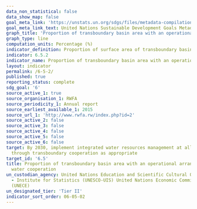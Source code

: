 ```yaml
---
data_non_statistical: false
data_show_map: false
goal_meta_link: 'https://unstats.un.org/sdgs/files/metadata-compilation/Metadata-Goal-6.pdf '
goal_meta_link_text: United Nations Sustainable Development Goals Metadata (PDF 4.0 MB)
graph_title: 'Proportion of transboundary basin area with an operational arrangement for water cooperation'
graph_type: line
computation_units: Percentage (%)
indicator_definition: Proportion of surface area of transboundary basins that have an operational arrangement for transboundary water cooperation. Regular meetings of the riparian countries to discuss IWRM and exchange of information are required for an arrangement to be defined as operational 
indicator: 6.5.2
indicator_name: Proportion of transboundary basin area with an operational arrangement for water cooperation
layout: indicator
permalink: /6-5-2/
published: true
reporting_status: complete
sdg_goal: '6'
source_active_1: true
source_organisation_1: RWFA 
source_periodicity_1: Annual report
source_earliest_available_1: 2015
source_url_1: 'http://www.rwfa.rw/index.php?id=2'
source_active_2: false
source_active_3: false
source_active_4: false
source_active_5: false
source_active_6: false
target: By 2030, implement integrated water resources management at all levels, including
  through transboundary cooperation as appropriate
target_id: '6.5'
title: Proportion of transboundary basin area with an operational arrangement for
  water cooperation
un_custodian_agency: United Nations Education and Scientific Cultural Organisation
  - Institute for Statistics (UNESCO-UIS) United Nations Economic Commission for Europe
  (UNECE)
un_designated_tier: 'Tier II'
indicator_sort_order: 06-05-02
---
```

